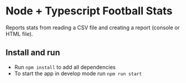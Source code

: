 # Node + Typescript Football Stats

Reports stats from reading a CSV file and creating a report (console or HTML file).

## Install and run

- Run `npm install` to add all dependencies
- To start the app in develop mode run `npm run start`